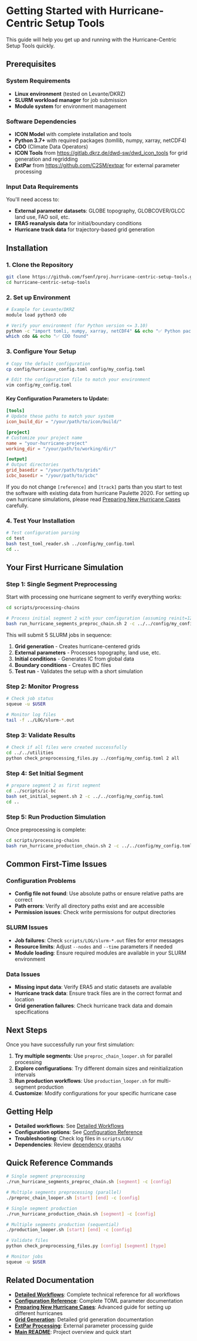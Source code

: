 # Getting Started with Hurricane-Centric Setup Tools

This guide will help you get up and running with the Hurricane-Centric Setup Tools quickly.

## Prerequisites

### System Requirements
- **Linux environment** (tested on Levante/DKRZ)
- **SLURM workload manager** for job submission
- **Module system** for environment management

### Software Dependencies
- **ICON Model** with complete installation and tools
- **Python 3.7+** with required packages (tomllib, numpy, xarray, netCDF4)
- **CDO** (Climate Data Operators)
- **ICON Tools** from https://gitlab.dkrz.de/dwd-sw/dwd_icon_tools for grid generation and regridding
- **ExtPar** from https://github.com/C2SM/extpar for external parameter processing

### Input Data Requirements
You'll need access to:
- **External parameter datasets**: GLOBE topography, GLOBCOVER/GLCC land use, FAO soil, etc.
- **ERA5 reanalysis data** for initial/boundary conditions
- **Hurricane track data** for trajectory-based grid generation

## Installation

### 1. Clone the Repository
```bash
git clone https://github.com/fsenf/proj.hurricane-centric-setup-tools.git hurricane-centric-setup-tools
cd hurricane-centric-setup-tools
```

### 2. Set up Environment
```bash
# Example for Levante/DKRZ
module load python3 cdo

# Verify your environment (for Python version <= 3.10)
python -c "import tomli, numpy, xarray, netCDF4" && echo "✅ Python packages OK"
which cdo && echo "✅ CDO found"
```

### 3. Configure Your Setup
```bash
# Copy the default configuration
cp config/hurricane_config.toml config/my_config.toml

# Edit the configuration file to match your environment
vim config/my_config.toml
```

#### Key Configuration Parameters to Update:
```toml
[tools]
# Update these paths to match your system
icon_build_dir = "/your/path/to/icon/build/"

[project]
# Customize your project name
name = "your-hurricane-project"
working_dir = "/your/path/to/working/dir/"

[output]
# Output directories
grid_basedir = "/your/path/to/grids"
icbc_basedir = "/your/path/to/icbc"
```
If you do not change `[reference]` and `[track]` parts than you start to test the software with existing data from hurricane Paulette 2020. For setting up own hurricane simulations, please read [Preparing New Hurricane Cases](preparing_new_hurricane_cases.md) carefully.


### 4. Test Your Installation
```bash
# Test configuration parsing
cd test
bash test_toml_reader.sh ../config/my_config.toml
cd ..
```

## Your First Hurricane Simulation

### Step 1: Single Segment Preprocessing
Start with processing one hurricane segment to verify everything works:

```bash
cd scripts/processing-chains

# Process initial segment 2 with your configuration (assuming reinit=12h and one day spinup)
bash run_hurricane_segments_preproc_chain.sh 2 -c ../../config/my_config.toml
```

This will submit 5 SLURM jobs in sequence:
1. **Grid generation** - Creates hurricane-centered grids
2. **External parameters** - Processes topography, land use, etc.
3. **Initial conditions** - Generates IC from global data
4. **Boundary conditions** - Creates BC files
5. **Test run** - Validates the setup with a short simulation

### Step 2: Monitor Progress
```bash
# Check job status
squeue -u $USER

# Monitor log files
tail -f ../LOG/slurm-*.out
```

### Step 3: Validate Results
```bash
# Check if all files were created successfully
cd ../../utilities
python check_preprocessing_files.py ../config/my_config.toml 2 all
```
### Step 4: Set Initial Segment
```bash
# prepare segment 2 as first segment
cd ../scripts/ic-bc
bash set_initial_segment.sh 2 -c ../../config/my_config.toml
cd ..
```

### Step 5: Run Production Simulation
Once preprocessing is complete:

```bash
cd scripts/processing-chains
bash run_hurricane_production_chain.sh 2 -c ../../config/my_config.toml
```

## Common First-Time Issues

### Configuration Problems
- **Config file not found**: Use absolute paths or ensure relative paths are correct
- **Path errors**: Verify all directory paths exist and are accessible
- **Permission issues**: Check write permissions for output directories

### SLURM Issues
- **Job failures**: Check `scripts/LOG/slurm-*.out` files for error messages
- **Resource limits**: Adjust `--nodes` and `--time` parameters if needed
- **Module loading**: Ensure required modules are available in your SLURM environment

### Data Issues
- **Missing input data**: Verify ERA5 and static datasets are available
- **Hurricane track data**: Ensure track files are in the correct format and location
- **Grid generation failures**: Check hurricane track data and domain specifications

## Next Steps

Once you have successfully run your first simulation:

1. **Try multiple segments**: Use `preproc_chain_looper.sh` for parallel processing
2. **Explore configurations**: Try different domain sizes and reinitialization intervals
3. **Run production workflows**: Use `production_looper.sh` for multi-segment production
4. **Customize**: Modify configurations for your specific hurricane case

## Getting Help

- **Detailed workflows**: See [Detailed Workflows](detailed_workflows.md)
- **Configuration options**: See [Configuration Reference](configuration_reference.md)
- **Troubleshooting**: Check log files in `scripts/LOG/`
- **Dependencies**: Review [dependency graphs](production_looper_dependencies.md)

## Quick Reference Commands

```bash
# Single segment preprocessing
./run_hurricane_segments_preproc_chain.sh [segment] -c [config]

# Multiple segments preprocessing (parallel)
./preproc_chain_looper.sh [start] [end] -c [config]

# Single segment production
./run_hurricane_production_chain.sh [segment] -c [config]

# Multiple segments production (sequential)
./production_looper.sh [start] [end] -c [config]

# Validate files
python check_preprocessing_files.py [config] [segment] [type]

# Monitor jobs
squeue -u $USER
```

## Related Documentation

- **[Detailed Workflows](detailed_workflows.md)**: Complete technical reference for all workflows
- **[Configuration Reference](configuration_reference.md)**: Complete TOML parameter documentation
- **[Preparing New Hurricane Cases](preparing_new_hurricane_cases.md)**: Advanced guide for setting up different hurricanes
- **[Grid Generation](generate_grid_for_hurricane_segments.md)**: Detailed grid generation documentation
- **[ExtPar Processing](run_extpar_levante.md)**: External parameter processing guide
- **[Main README](../README.md)**: Project overview and quick start
